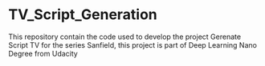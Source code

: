 # TV_Script_Generation
This repository contain the code used to develop the project Gerenate Script TV for the series Sanfield, this project is part of Deep Learning Nano Degree from Udacity 
